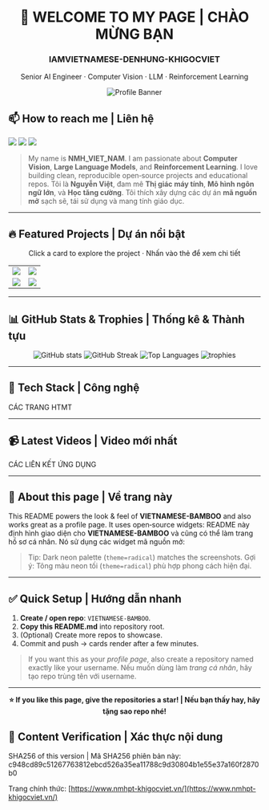 <!--
README template for https://github.com/IAMVIETNAMESE-DENHUNG-KHIGOCVIET/VIETNAMESE-BAMBOO
Updated: modern, bilingual (EN + VI), no LinkedIn, no short links.
-->

<div align="center">

# 👋 WELCOME TO MY PAGE | CHÀO MỪNG BẠN

### IAMVIETNAMESE-DENHUNG-KHIGOCVIET

Senior AI Engineer · Computer Vision · LLM · Reinforcement Learning

![Profile Banner](https://capsule-render.vercel.app/api?type=venom\&height=160\&color=0:0f2027,100:2c5364\&text=VIETNAMESE%20BAMBOO\&fontColor=ffffff\&fontSize=36\&desc=AI%20%7C%20CV%20%7C%20LLM%20%7C%20RL\&descAlign=50\&descSize=13)

</div>

## 📫 How to reach me | Liên hệ

<p>
  <a href="https://github.com/IAMVIETNAMESE-DENHUNG-KHIGOCVIET" target="_blank"><img src="https://img.shields.io/badge/GitHub-181717?style=for-the-badge&logo=github&logoColor=white" /></a>
  <a href="https://www.youtube.com/" target="_blank"><img src="https://img.shields.io/badge/YouTube-FF0000?style=for-the-badge&logo=youtube&logoColor=white" /></a>
  <a href="https://www.nmhpt-khigocviet.vn/" target="_blank"><img src="https://img.shields.io/badge/Website-2c5364?style=for-the-badge&logo=google-chrome&logoColor=white" /></a>
</p>

> My name is **NMH_VIET_NAM**. I am passionate about **Computer Vision**, **Large Language Models**, and **Reinforcement Learning**. I love building clean, reproducible open‑source projects and educational repos.
> Tôi là **Nguyễn Việt**, đam mê **Thị giác máy tính**, **Mô hình ngôn ngữ lớn**, và **Học tăng cường**. Tôi thích xây dựng các dự án **mã nguồn mở** sạch sẽ, tái sử dụng và mang tính giáo dục.

---

## 🔥 Featured Projects | Dự án nổi bật

<p align="center">Click a card to explore the project · Nhấn vào thẻ để xem chi tiết</p>

<table align="center">
  <tr>
    <td>
      <a href="https://www.nmhpt-khigocviet.vn/projects/vietnamese-bamboo">
        <img src="https://github-readme-stats.vercel.app/api/pin/?username=IAMVIETNAMESE-DENHUNG-KHIGOCVIET&repo=VIETNAMESE-BAMBOO&theme=radical&border_color=2c5364"/>
      </a>
    </td>
    <td>
      <a href="https://www.nmhpt-khigocviet.vn/projects/ascii-generator">
        <img src="https://github-readme-stats.vercel.app/api/pin/?username=IAMVIETNAMESE-DENHUNG-KHIGOCVIET&repo=ASCII-generator&theme=radical&border_color=2c5364"/>
      </a>
    </td>
  </tr>
  <tr>
    <td>
      <a href="https://www.nmhpt-khigocviet.vn/projects/super-mario-bros-ppo">
        <img src="https://github-readme-stats.vercel.app/api/pin/?username=IAMVIETNAMESE-DENHUNG-KHIGOCVIET&repo=Super-mario-bros-PPO-pytorch&theme=radical&border_color=2c5364"/>
      </a>
    </td>
    <td>
      <a href="https://www.nmhpt-khigocviet.vn/projects/tetris-dqn">
        <img src="https://github-readme-stats.vercel.app/api/pin/?username=IAMVIETNAMESE-DENHUNG-KHIGOCVIET&repo=Tetris-deep-Q-learning-pytorch&theme=radical&border_color=2c5364"/>
      </a>
    </td>
  </tr>
</table>


---

## 📊 GitHub Stats & Trophies | Thống kê & Thành tựu

<div align="center">

<img src="https://github-readme-stats.vercel.app/api?username=IAMVIETNAMESE-DENHUNG-KHIGOCVIET&show_icons=true&count_private=true&include_all_commits=true&theme=radical&hide_border=false&border_color=2c5364" alt="GitHub stats" />

<img src="https://streak-stats.demolab.com?user=IAMVIETNAMESE-DENHUNG-KHIGOCVIET&theme=radical&hide_border=false&date_format=M%20j%5B%2C%20Y%5D&ring=fb8c00&fire=ff6d00&currStreakNum=fff&sideNums=fff" alt="GitHub Streak" />

<img src="https://github-readme-stats.vercel.app/api/top-langs/?username=IAMVIETNAMESE-DENHUNG-KHIGOCVIET&layout=compact&langs_count=10&theme=radical&border_color=2c5364" alt="Top Languages" />

<img src="https://github-profile-trophy.vercel.app/?username=IAMVIETNAMESE-DENHUNG-KHIGOCVIET&theme=radical&no-frame=true&margin-w=8&margin-h=8" alt="trophies" />

</div>

---

## 🧰 Tech Stack | Công nghệ

<p>
CÁC TRANG HTMT
</p>

---

## 📹 Latest Videos | Video mới nhất

CÁC LIÊN KẾT ỨNG DỤNG

---

## 📝 About this page | Về trang này

This README powers the look & feel of **VIETNAMESE-BAMBOO** and also works great as a profile page. It uses open‑source widgets:
README này định hình giao diện cho **VIETNAMESE-BAMBOO** và cũng có thể làm trang hồ sơ cá nhân. Nó sử dụng các widget mã nguồn mở:



> Tip: Dark neon palette (`theme=radical`) matches the screenshots.
> Gợi ý: Tông màu neon tối (`theme=radical`) phù hợp phong cách hiện đại.

---

## ✅ Quick Setup | Hướng dẫn nhanh

1. **Create / open repo**: `VIETNAMESE-BAMBOO`.
2. **Copy this README.md** into repository root.
3. (Optional) Create more repos to showcase.
4. Commit and push → cards render after a few minutes.

> If you want this as your *profile page*, also create a repository named exactly like your username.
> Nếu muốn dùng làm *trang cá nhân*, hãy tạo repo trùng tên với username.

---

<div align="center">

**⭐ If you like this page, give the repositories a star! | Nếu bạn thấy hay, hãy tặng sao repo nhé!**

</div>

## 🔏 Content Verification | Xác thực nội dung

SHA256 of this version | Mã SHA256 phiên bản này:
c948cd89c51267763812ebcd526a35ea11788c9d30804b1e55e37a160f2870b0

Trang chính thức: [https://www.nmhpt-khigocviet.vn/](https://www.nmhpt-khigocviet.vn/)
